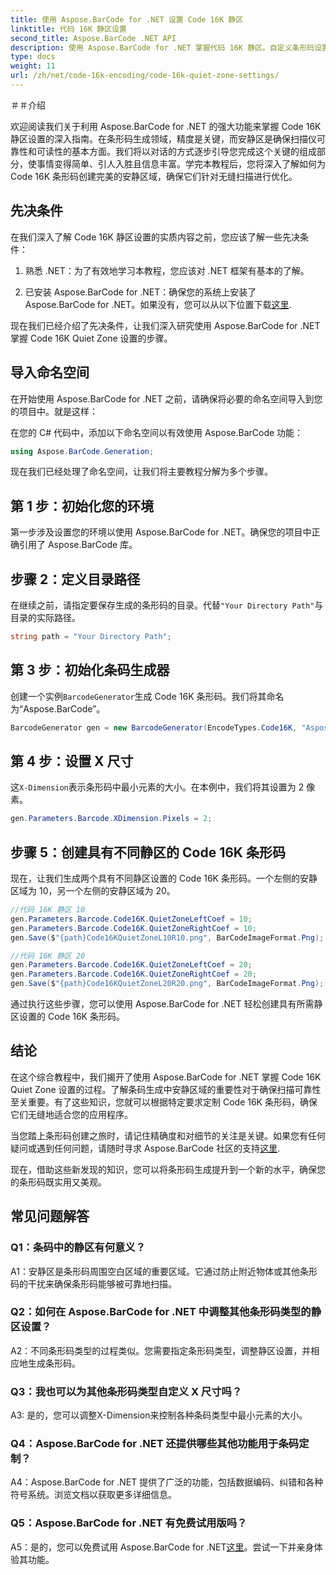 ```yaml
---
title: 使用 Aspose.BarCode for .NET 设置 Code 16K 静区
linktitle: 代码 16K 静区设置
second_title: Aspose.BarCode .NET API
description: 使用 Aspose.BarCode for .NET 掌握代码 16K 静区。自定义条形码设置以实现可靠的扫描。
type: docs
weight: 11
url: /zh/net/code-16k-encoding/code-16k-quiet-zone-settings/
---
```

＃＃介绍

欢迎阅读我们关于利用 Aspose.BarCode for .NET 的强大功能来掌握 Code 16K 静区设置的深入指南。在条形码生成领域，精度是关键，而安静区是确保扫描仪可靠性和可读性的基本方面。我们将以对话的方式逐步引导您完成这个关键的组成部分，使事情变得简单、引人入胜且信息丰富。学完本教程后，您将深入了解如何为 Code 16K 条形码创建完美的安静区域，确保它们针对无缝扫描进行优化。

## 先决条件

在我们深入了解 Code 16K 静区设置的实质内容之前，您应该了解一些先决条件：

1. 熟悉 .NET：为了有效地学习本教程，您应该对 .NET 框架有基本的了解。

2. 已安装 Aspose.BarCode for .NET：确保您的系统上安装了 Aspose.BarCode for .NET。如果没有，您可以从以下位置下载[这里](https://releases.aspose.com/barcode/net/).

现在我们已经介绍了先决条件，让我们深入研究使用 Aspose.BarCode for .NET 掌握 Code 16K Quiet Zone 设置的步骤。

## 导入命名空间

在开始使用 Aspose.BarCode for .NET 之前，请确保将必要的命名空间导入到您的项目中。就是这样：

在您的 C# 代码中，添加以下命名空间以有效使用 Aspose.BarCode 功能：

```csharp
using Aspose.BarCode.Generation;
```

现在我们已经处理了命名空间，让我们将主要教程分解为多个步骤。

## 第 1 步：初始化您的环境

第一步涉及设置您的环境以使用 Aspose.BarCode for .NET。确保您的项目中正确引用了 Aspose.BarCode 库。

## 步骤 2：定义目录路径

在继续之前，请指定要保存生成的条形码的目录。代替`"Your Directory Path"`与目录的实际路径。

```csharp
string path = "Your Directory Path";
```

## 第 3 步：初始化条码生成器

创建一个实例`BarcodeGenerator`生成 Code 16K 条形码。我们将其命名为“Aspose.BarCode”。

```csharp
BarcodeGenerator gen = new BarcodeGenerator(EncodeTypes.Code16K, "Aspose.BarCode");
```

## 第 4 步：设置 X 尺寸

这`X-Dimension`表示条形码中最小元素的大小。在本例中，我们将其设置为 2 像素。

```csharp
gen.Parameters.Barcode.XDimension.Pixels = 2;
```

## 步骤 5：创建具有不同静区的 Code 16K 条形码

现在，让我们生成两个具有不同静区设置的 Code 16K 条形码。一个左侧的安静区域为 10，另一个左侧的安静区域为 20。

```csharp
//代码 16K 静区 10
gen.Parameters.Barcode.Code16K.QuietZoneLeftCoef = 10;
gen.Parameters.Barcode.Code16K.QuietZoneRightCoef = 10;
gen.Save($"{path}Code16KQuietZoneL10R10.png", BarCodeImageFormat.Png);

//代码 16K 静区 20
gen.Parameters.Barcode.Code16K.QuietZoneLeftCoef = 20;
gen.Parameters.Barcode.Code16K.QuietZoneRightCoef = 20;
gen.Save($"{path}Code16KQuietZoneL20R20.png", BarCodeImageFormat.Png);
```

通过执行这些步骤，您可以使用 Aspose.BarCode for .NET 轻松创建具有所需静区设置的 Code 16K 条形码。

## 结论

在这个综合教程中，我们揭开了使用 Aspose.BarCode for .NET 掌握 Code 16K Quiet Zone 设置的过程。了解条码生成中安静区域的重要性对于确保扫描可靠性至关重要。有了这些知识，您就可以根据特定要求定制 Code 16K 条形码，确保它们无缝地适合您的应用程序。

当您踏上条形码创建之旅时，请记住精确度和对细节的关注是关键。如果您有任何疑问或遇到任何问题，请随时寻求 Aspose.BarCode 社区的支持[这里](https://forum.aspose.com/c/barcode/13).

现在，借助这些新发现的知识，您可以将条形码生成提升到一个新的水平，确保您的条形码既实用又美观。

## 常见问题解答

### Q1：条码中的静区有何意义？
   
A1：安静区是条形码周围空白区域的重要区域。它通过防止附近物体或其他条形码的干扰来确保条形码能够被可靠地扫描。

### Q2：如何在 Aspose.BarCode for .NET 中调整其他条形码类型的静区设置？

A2：不同条形码类型的过程类似。您需要指定条形码类型，调整静区设置，并相应地生成条形码。

### Q3：我也可以为其他条形码类型自定义 X 尺寸吗？

A3: 是的，您可以调整X-Dimension来控制各种条码类型中最小元素的大小。

### Q4：Aspose.BarCode for .NET 还提供哪些其他功能用于条码定制？

A4：Aspose.BarCode for .NET 提供了广泛的功能，包括数据编码、纠错和各种符号系统。浏览文档以获取更多详细信息。

### Q5：Aspose.BarCode for .NET 有免费试用版吗？

 A5：是的，您可以免费试用 Aspose.BarCode for .NET[这里](https://releases.aspose.com/)。尝试一下并亲身体验其功能。
